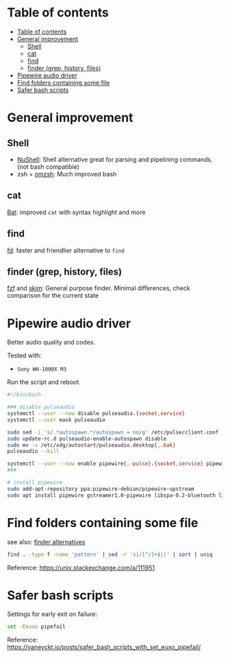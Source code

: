 # Table of contents

- [Table of contents](#table-of-contents)
- [General improvement](#general-improvement)
  - [Shell](#shell)
  - [cat](#cat)
  - [find](#find)
  - [finder (grep, history, files)](#finder-grep-history-files)
- [Pipewire audio driver](#pipewire-audio-driver)
- [Find folders containing some file](#find-folders-containing-some-file)
- [Safer bash scripts](#safer-bash-scripts)

# General improvement

## Shell

- [NuShell](https://www.nushell.sh/): Shell alternative great for parsing and pipelining commands. (not bash compatible)
- zsh + [omzsh](https://ohmyz.sh/): Much improved bash

## cat

[Bat](https://github.com/sharkdp/bat): improved `cat` with syntax highlight and more

## find

[fd](https://github.com/sharkdp/fd): faster and friendlier alternative to `find`

## finder (grep, history, files)

[fzf](https://github.com/junegunn/fzf) and [skim](https://github.com/lotabout/skim): General purpose finder. Minimal differences, check comparison for the current state

# Pipewire audio driver

Better audio quality and codes.

Tested with:
- `Sony WH-1000X M3`

Run the script and reboot.

```bash
#!/bin/bash

### disable pulseaudio
systemctl --user --now disable pulseaudio.{socket,service}
systemctl --user mask pulseaudio

sudo sed -i 's/.*autospawn.*/autospawn = no/g' /etc/pulse/client.conf
sudo update-rc.d pulseaudio-enable-autospawn disable
sudo mv -v /etc/xdg/autostart/pulseaudio.desktop{,.bak}
pulseaudio --kill

systemctl --user --now enable pipewire{,-pulse}.{socket,service} pipewire-media-session.service
###

# install pipewire
sudo add-apt-repository ppa:pipewire-debian/pipewire-upstream
sudo apt install pipewire gstreamer1.0-pipewire libspa-0.2-bluetooth libspa-0.2-jack
```

# Find folders containing some file

see also: [finder alternatives](#finder-grep-history-files)

```bash
find . -type f -name 'pattern' | sed -r 's|/[^/]+$||' | sort | uniq
```
Reference: https://unix.stackexchange.com/a/111951

# Safer bash scripts

Settings for early exit on failure:
```bash
set -Eeuxo pipefail
```
Reference: https://vaneyckt.io/posts/safer_bash_scripts_with_set_euxo_pipefail/
